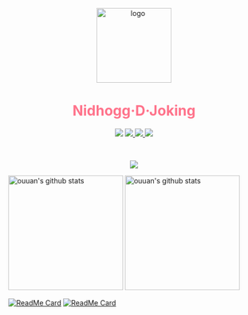 <p align="center">
  <a href="https://github.com/NidhoggDJoking" target="_blank">
    <img width="150" src="https://cdn.jsdelivr.net/gh/nidhoggdjoking/CDN@2.4/img/snoopy.png" alt="logo"/>
  </a>
</p>


<h1 align="center" color="#ff738b" style="color:#ff738b">Nidhogg·D·Joking</h1>
<p align="center">
  <a>
    <img src="https://img.shields.io/badge/VSCode-My--development--tool-informational?logo=visual-studio-code&style=flat-square">
  </a>
  <a href="https://www.npmjs.com/" target="_blank">
    <img src="https://img.shields.io/badge/NPM-rely--on-red?logo=npm&style=flat-square"/>
  </a>
  <a href="https://nodejs.org" target="_blank">
    <img src="https://img.shields.io/badge/NodeJs-development--environment-brightgreen?logo=nginx&style=flat-squar"/>
  </a>
  <a href="https://github.com/codespaces" target="_blank">
    <img src="https://img.shields.io/badge/codespaces-online%20edit-blue?logo=GitHub&style=flat-squar&color=ff69b4"/>
  </a>
</p>

<br>



<p align="center">
  <a href="https://count.getloli.com/">
  <img src="https://count.getloli.com/get/@github.readme?theme=rule34"></a>
</p>

<!-- <p align="center">
  <img src="https://profile-counter.glitch.me/NidhoggDJoking/count.svg"/>
</p> -->


<p align="left">
  <img alt="ouuan's github stats" height='230' src="https://github-readme-stats.vercel.app/api?username=NidhoggDJoking&show_icons=true&include_all_commits=true&theme=synthwave">
  <img alt="ouuan's github stats" height='230' src="https://github-readme-stats.vercel.app/api/top-langs/?username=NidhoggDJoking&theme=jolly">
</p>

<!-- [![Top Langs](https://github-readme-stats.vercel.app/api/top-langs/?username=NidhoggDJoking&layout=compact)](https://github.com/NidhoggDJoking) -->




<!-- ![NidhoggDJoking's github stats](https://github-readme-stats.vercel.app/api?username=NidhoggDJoking&repo=NidhoggDJoking.github.io&theme=cobalt&show_icons=true) -->


[![ReadMe Card](https://github-readme-stats.vercel.app/api/pin/?username=NidhoggDJoking&repo=vitepress&theme=shades-of-purple)](https://github.com/NidhoggDJoking/vitepress)
[![ReadMe Card](https://github-readme-stats.vercel.app/api/pin/?username=NidhoggDJoking&repo=JSvelte&theme=panda)](https://github.com/NidhoggDJoking/JSvelte)

<!-- [![Top Langs](https://github-readme-stats.vercel.app/api/top-langs/?username=NidhoggDJoking&layout=compact)](https://github.com/NidhoggDJoking/vitepress) -->
